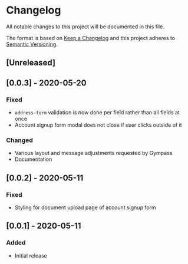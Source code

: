 # Changelog

All notable changes to this project will be documented in this file.

The format is based on [Keep a Changelog](http://keepachangelog.com/en/1.0.0/)
and this project adheres to [Semantic Versioning](http://semver.org/spec/v2.0.0.html).

## [Unreleased]

## [0.0.3] - 2020-05-20

### Fixed

- `address-form` validation is now done per field rather than all fields at once
- Account signup form modal does not close if user clicks outside of it

### Changed

- Various layout and message adjustments requested by Gympass
- Documentation

## [0.0.2] - 2020-05-11

### Fixed

- Styling for document upload page of account signup form

## [0.0.1] - 2020-05-11

### Added

- Initial release
